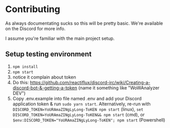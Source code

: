 # Contributing

As always documentating sucks so this will be pretty basic. We're available on the Discord for more info.

I assume you're familiar with the main project setup.

## Setup testing environment

1. `npm install`
2. `npm start`
3. notice it complain about token
4. Do this: https://github.com/reactiflux/discord-irc/wiki/Creating-a-discord-bot-&-getting-a-token (name it something like "WoWAnalyzer DEV")
5. Copy .env.example into file named .env and add your Discord application token & run `sudo yarn start`.
Alternatively, re-run with `DISCORD_TOKEN=YoURAmaZINgLyLong-ToKEN npm start` (linux), `set DISCORD_TOKEN=YoURAmaZINgLyLong-ToKEN&& npm start` (cmd), or `$env:DISCORD_TOKEN="YoURAmaZINgLyLong-ToKEN"; npm start` (Powershell)
